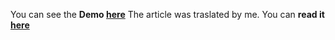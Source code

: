 You can see the **Demo [here](https://gizemnkorkmaz.github.io/javascript30/13%20-%20Slide%20in%20on%20Scroll/index.html)**
The article was traslated by me. You can **read it [here](https://gorgondergisi.com/insani-tanimlamak-philip-k-dickin-androidler-elektrikli-koyun-dusler-mi-romaninda-doga-ve-yapay-zeka/)**